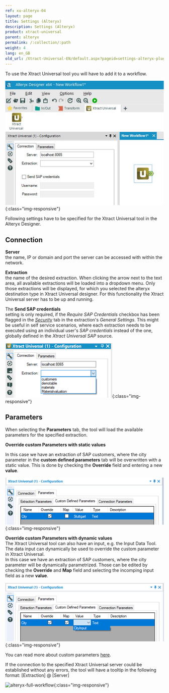 ```yaml
---
ref: xu-alteryx-04
layout: page
title: Settings (Alteryx)
description: Settings (Alteryx)
product: xtract-universal
parent: alteryx
permalink: /:collection/:path
weight: 4
lang: en_GB
old_url: /Xtract-Universal-EN/default.aspx?pageid=settings-alteryx-plugin-en-
---
```


To use the Xtract Universal tool you will have to add it to a workflow.

![XU_alteryx_plugin](/img/content/XU_alteryx_plugin.jpg){:class="img-responsive"}

Following settings have to be specified for the Xtract Universal tool in the Alteryx Designer.

## Connection

**Server**<br>
the name, IP or domain and port the server can be accessed with within the network.

**Extraction**<br>
the name of the desired extraction. When clicking the arrow next to the text area, all available extractions will be loaded into a dropdown menu. Only those extractions will be displayed, for which you selected the alteryx destination type in Xtract Universal designer.
For this functionality the Xtract Universal server has to be up and running.

The **Send SAP credentials** <br>
setting is only required, if the *Require SAP Credentials* checkbox has been flagged in the *[Security]()* tab in the extraction's *General Settings*.
This might be useful in self service scenarios, where each extraction needs to be executed using an individual user's *SAP credentials* instead of the one, globally defined in the *Xtract Universal SAP* source.

![alteryx-extraction-selection](/img/content/alteryx-extraction-selection.png){:class="img-responsive"}

## Parameters 
When selecting the **Parameters** tab, the tool will load the available parameters for the specified extraction. 

**Override custom Parameters with static values**<br>

In this case we have an extraction of SAP customers, where the city parameter in the **custom defined parameters** tab will be overwritten with a static value. This is done by checking the **Override** field and entering a new **value**.

![alteryx-custom-parameters](/img/content/alteryx-custom-parameters.PNG){:class="img-responsive"}

**Override custom Parameters with dynamic values**<br>
The Xtract Universal tool can also have an input, e.g. the Input Data Tool.
The data input can dynamically be used to override the custom parameter in Xtract Universal.<br> 
In this case we have an extraction of SAP customers, where the city parameter will be dynamically parametrized.
Those can be edited by checking the **Override** and **Map** field and selecting the incomping input field as a new **value**.

![alteryx-custom-parameters](/img/content/alteryx-custom-parameters-override.PNG){:class="img-responsive"}

You can read more about custom parameters [here](../../advanced-techniques/user-defined-variables).

If the connection to the specified Xtract Universal server could be established without any errors, the tool will have a tooltip in the following format: [Extraction] @ [Server]

![alteryx-full-workflow](/img/content/alteryx-full-workflow.PNG){:class="img-responsive"}